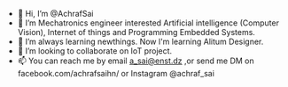 - 👋 Hi, I’m @AchrafSai 
- 👀 I’m Mechatronics engineer interested Artificial intelligence (Computer Vision), Internet of things and Programming Embedded Systems.
- 🌱 I’m always learning newthings. Now l'm learning Alitum Designer.
- 💞️ I’m looking to collaborate on IoT project.
- 📫 You can reach me by email a_sai@enst.dz ,or send me DM on facebook.com/achrafsaihn/ or Instagram @achraf_sai

<!---
AchrafSai/AchrafSai is a ✨ special ✨ repository because its `README.md` (this file) appears on your GitHub profile.
You can click the Preview link to take a look at your changes.
--->
